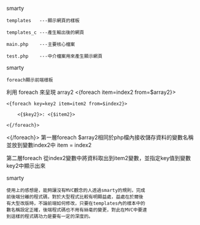 smarty

    templates   ---顯示網頁的樣板

    templates_c ---產生輸出後的網頁

    main.php    ---主要核心檔案

    test.php    ---中介檔案用來產生顯示網頁

smarty

    foreach顯示前端樣板

利用 foreach 來呈現 array2
<{foreach item=index2 from=$array2}>

    <{foreach key=key2 item=item2 from=$index2}>

        <{$key2}>: <{$item2}>

    <{/foreach}>

<{/foreach}>
第一層foreach
$array2相同於php檔內接收儲存資料的變數名稱
並放到變數index2中
item = index2

第二層foreach
從index2變數中將資料取出到item2變數，並指定key值到變數key2中顯示出來

smarty

    使用上的感想是，能夠讓沒有MVC觀念的人透過smarty的規則，完成
    前後端分離的程式碼，對於大型程式比較有明顯益處，益處在於爾後
    有大型改版時，不論前端如何修改，只要在templates內的樣本中的
    數名稱設定正確，後端程式碼也不用有絲毫的變更，對此在MVC中要達
    到這樣的程式碼功力是要有一定的深度的。


